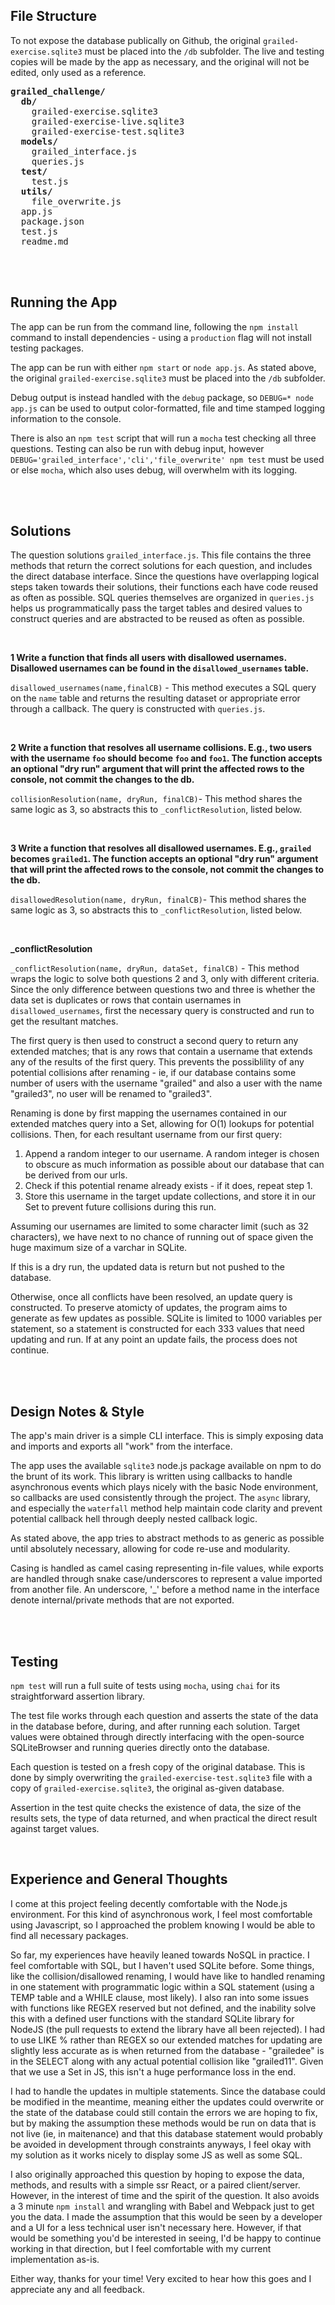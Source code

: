 
## File Structure

To not expose the database publically on Github, the original ```grailed-exercise.sqlite3``` must be placed into the ```/db``` subfolder. The live and testing copies will be made by the app as necessary, and the original will not be edited, only used as a reference.

<pre>
<b>grailed_challenge/</b>
  <b>db/</b>
    grailed-exercise.sqlite3
    grailed-exercise-live.sqlite3
    grailed-exercise-test.sqlite3
  <b>models/</b>
    grailed_interface.js
    queries.js
  <b>test/</b>
    test.js
  <b>utils/</b>
    file_overwrite.js
  app.js
  package.json
  test.js
  readme.md
</pre>

<br/>
<br/>

## Running the App
The app can be run from the command line, following the ```npm install``` command to install dependencies - using a ```production``` flag will not install testing packages.

The app can be run with either ```npm start``` or ```node app.js```. As stated above, the original ```grailed-exercise.sqlite3``` must be placed into the ```/db``` subfolder.

Debug output is instead handled with the ```debug``` package, so ```DEBUG=* node app.js``` can be used to output color-formatted, file and time stamped logging information to the console.

There is also an ```npm test``` script that will run a ```mocha``` test checking all three questions. Testing can also be run with debug input, however ```DEBUG='grailed_interface','cli','file_overwrite' npm test``` must be used or else ```mocha```, which also uses debug, will overwhelm with its logging.


<br/>
<br/>

## Solutions
The question solutions ```grailed_interface.js```. This file contains the three methods that return the correct solutions for each question, and includes the direct database interface. Since the questions have overlapping logical steps taken towards their solutions, their functions each have code reused as often as possible. SQL queries themselves are organized in ```queries.js``` helps us programmatically pass the target tables and desired values to construct queries and are abstracted to be reused as often as possible.

<br/>

**1 Write a function that finds all users with disallowed usernames. Disallowed usernames can be found in the `disallowed_usernames` table.**

```disallowed_usernames(name,finalCB)``` - This method executes a SQL query on the ```name``` table and returns the resulting dataset or appropriate error through a callback. The query is constructed with ```queries.js```.

<br/>

**2 Write a function that resolves all username collisions. E.g., two users with the username `foo` should become `foo` and `foo1`. The function accepts an optional "dry run" argument that will print the affected rows to the console, not commit the changes to the db.**

```collisionResolution(name, dryRun, finalCB)```- This method shares the same logic as 3, so abstracts this to 
```_conflictResolution```, listed below.

<br/>

**3 Write a function that resolves all disallowed usernames. E.g., `grailed` becomes `grailed1`. The function accepts an optional "dry run" argument that will print the affected rows to the console, not commit the changes to the db.**

```disallowedResolution(name, dryRun, finalCB)```- This method shares the same logic as 3, so abstracts this to ```_conflictResolution```, listed below. 

<br/>

<b> _conflictResolution </b>

```_conflictResolution(name, dryRun, dataSet, finalCB)``` - This method wraps the logic to solve both questions 2 and 3, only with different criteria. Since the only difference between questions two and three is whether the data set is duplicates or rows that contain usernames in ```disallowed_usernames```, first the necessary query is constructed and run to get the resultant matches.

The first query is then used to construct a second query to return any extended matches; that is any rows that contain a username that extends any of the results of the first query. This prevents the possiblility of any potential collisions after renaming - ie, if our database contains some number of users with the username "grailed" and also a user with the name "grailed3", no user will be renamed to "grailed3". 

Renaming is done by first mapping the usernames contained in our extended matches query into a Set, allowing for O(1) lookups for potential collisions. Then, for each resultant username from our first query:
  1. Append a random integer to our username. A random integer is chosen to obscure as much information as possible about our database that can be derived from our urls.
  2. Check if this potential rename already exists - if it does, repeat step 1.
  3. Store this username in the target update collections, and store it in our Set to prevent future collisions during this run.

Assuming our usernames are limited to some character limit (such as 32 characters), we have next to no chance of running out of space given the huge maximum size of a varchar in SQLite.

If this is a dry run, the updated data is return but not pushed to the database.

Otherwise, once all conflicts have been resolved, an update query is constructed. To preserve atomicty of updates, the program aims to generate as few updates as possible. SQLite is limited to 1000 variables per statement, so a statement is constructed for each 333 values that need updating and run. If at any point an update fails, the process does not continue.

<br/>
<br/>

## Design Notes & Style
The app's main driver is a simple CLI interface. This is simply exposing data and imports and exports all "work" from the interface.

The app uses the available ```sqlite3``` node.js package available on npm to do the brunt of its work. This library is written using callbacks to handle asynchronous events which plays nicely with the basic Node environment, so callbacks are used consistently through the project. The ```async``` library, and especially the ```waterfall``` method help maintain code clarity and prevent potential callback hell through deeply nested callback logic.

As stated above, the app tries to abstract methods to as generic as possible until absolutely necessary, allowing for code re-use and modularity.

Casing is handled as camel casing representing in-file values, while exports are handled through snake case/underscores to represent a value imported from another file. An underscore, '_' before a method name in the interface denote internal/private methods that are not exported.

<br/>
<br/>

## Testing
```npm test``` will run a full suite of tests using ```mocha```, using ```chai``` for its straightforward assertion library.

The test file works through each question and asserts the state of the data in the database before, during, and after running each solution. Target values were obtained through directly interfacing with the open-source SQLiteBrowser and running queries directly onto the database. 

Each question is tested on a fresh copy of the original database. This is done by simply overwriting the ```grailed-exercise-test.sqlite3``` file with a copy of ```grailed-exercise.sqlite3```, the original as-given database. 

Assertion in the test quite checks the existence of data, the size of the results sets, the type of data returned, and when practical the direct result against target values.

<br/>

## Experience and General Thoughts

I come at this project feeling decently comfortable with the Node.js environment. For this kind of asynchronous work, I feel most comfortable using Javascript, so I approached the problem knowing I would be able to find all necessary packages.

So far, my experiences have heavily leaned towards NoSQL in practice. I feel comfortable with SQL, but I haven't used SQLite before. Some things, like the collision/disallowed renaming, I would have like to handled renaming in one statement with programmatic logic within a SQL statement (using a TEMP table and a WHILE clause, most likely). I also ran into some issues with functions like REGEX reserved but not defined, and the inability solve this with a defined user functions with the standard SQLite library for NodeJS (the pull requests to extend the library have all been rejected). I had to use LIKE % rather than REGEX so our extended matches for updating are slightly less accurate as is when returned from the database - "grailedee" is in the SELECT along with any actual potential collision like "grailed11". Given that we use a Set in JS, this isn't a huge performance loss in the end.

I had to handle the updates in multiple statements. Since the database could be modified in the meantime, meaning either the updates could overwrite or the state of the database could still contain the errors we are hoping to fix, but by making the assumption these methods would be run on data that is not live (ie, in maitenance) and that this database statement would probably be avoided in development through constraints anyways, I feel okay with my solution as it works nicely to display some JS as well as some SQL. 

I also originally approached this question by hoping to expose the data, methods, and results with a simple ssr React, or a paired client/server. However, in the interest of time and the spirit of the question. It also avoids a 3 minute ```npm install``` and wrangling with Babel and Webpack just to get you the data. I made the assumption that this would be seen by a developer and a UI for a less technical user isn't necessary here. However, if that would be something you'd be interested in seeing, I'd be happy to continue working in that direction, but I feel comfortable with my current implementation as-is.

Either way, thanks for your time! Very excited to hear how this goes and I appreciate any and all feedback.

